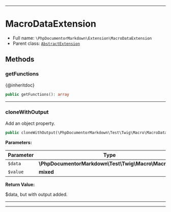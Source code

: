 ***

# MacroDataExtension

* Full name: `\PhpDocumentorMarkdown\Extension\MacroDataExtension`
* Parent class: [`AbstractExtension`](../../Twig/Extension/AbstractExtension.md)

## Methods

### getFunctions

{@inheritdoc}

```php
public getFunctions(): array
```

***

### cloneWithOutput

Add an object property.

```php
public cloneWithOutput(\PhpDocumentorMarkdown\Test\Twig\Macro\MacroData $data, mixed $value): \PhpDocumentorMarkdown\Test\Twig\Macro\MacroData
```

**Parameters:**

| Parameter | Type | Description |
|-----------|------|-------------|
| `$data` | **\PhpDocumentorMarkdown\Test\Twig\Macro\MacroData** |  |
| `$value` | **mixed** |  |

**Return Value:**

$data, but with output added.



***


***

